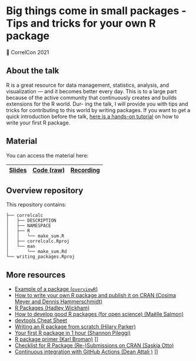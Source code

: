 # Big things come in small packages - Tips and tricks for your own R package

📍 CorrelCon 2021

## About the talk

R is a great resource for data management, statistics, analysis, and visualization — and it becomes better every day. This is to a large part because of the active community that continuously creates and builds extensions for the R world. Dur- ing the talk, I will provide you with tips and tricks for contributing to this world by writing packages. If you want to get a quick introduction before the talk, [here is a hands-on tutorial](https://www.mzes.uni-mannheim.de/socialsciencedatalab/article/r-package/) on how to write your first R package.

## Material

You can access the material here:

| [Slides](https://cosimameyer.rbind.io/slides/nlp-rladies-tunis/talk#1) | [Code (raw)](https://github.com/cosimameyer/nlp-rladies-tunis/tree/main/code) | [**Recording**](https://www.youtube.com/watch?v=NYuTFy_JRLA) |
|--------|----------|----------|

## Overview repository

This repository contains:

```
├── correlcalc
│   ├── DESCRIPTION
│   ├── NAMESPACE
│   ├── R
│   │   └── make_sum.R
│   ├── correlcalc.Rproj
│   └── man
│       └── make_sum.Rd
└── writing_packages.Rproj
```

## More resources

- [Example of a package (`overviewR`)](https://github.com/cosimameyer/overviewR)
- [How to write your own R package and publish it on CRAN (Cosima Meyer and Dennis Hammerschmidt)](https://www.mzes.uni-mannheim.de/socialsciencedatalab/article/r-package/)
- [R Packages (Hadley Wickham)](http://r-pkgs.had.co.nz/)
- [How to develop good R packages (for open science) (Maëlle Salmon)](https://masalmon.eu/2017/12/11/goodrpackages/)
- [devtools Cheat Sheet](https://rawgit.com/rstudio/cheatsheets/master/package-development.pdf)
- [Writing an R package from scratch (Hilary Parker)](https://hilaryparker.com/2014/04/29/writing-an-r-package-from-scratch/)
- [Your first R package in 1 hour (Shannon Pileggi)](https://www.pipinghotdata.com/talks/2020-10-25-your-first-r-package-in-1-hour/)
- [R package primer (Karl Broman)](https://kbroman.org/pkg_primer/)
]]
- [Checklist for R Package (Re-)Submissions on CRAN (Saskia Otto)](https://www.marinedatascience.co/blog/2020/01/09/checklist-for-r-package-re-submissions-on-cran/)
- [Continuous integration with GitHub Actions (Dean Attali )](https://deanattali.com/blog/migrating-travis-to-github/)
]]
